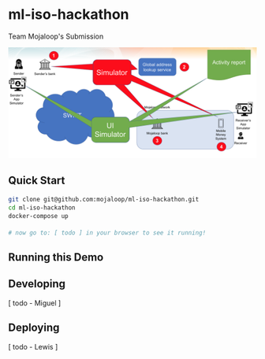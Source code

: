 # ml-iso-hackathon

Team Mojaloop's Submission

![](./docs/arch.png)


## Quick Start

```bash
git clone git@github.com:mojaloop/ml-iso-hackathon.git
cd ml-iso-hackathon
docker-compose up

# now go to: [ todo ] in your browser to see it running!
```

## Running this Demo




## Developing

[ todo - Miguel ]


## Deploying

[ todo - Lewis ]